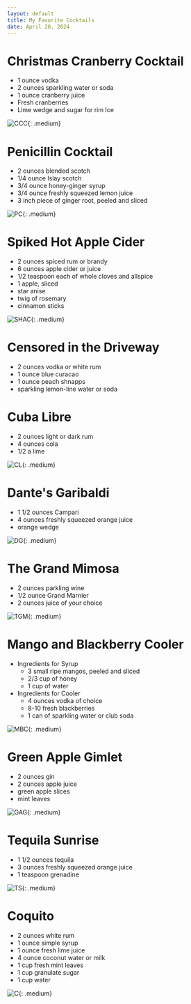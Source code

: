 ```yaml
---
layout: default
title: My Favorite Cocktails 
date: April 20, 2024
---
```


# Christmas Cranberry Cocktail
  - 1 ounce vodka
  - 2 ounces sparkling water or soda
  - 1 ounce cranberry juice
  - Fresh cranberries
  - Lime wedge and sugar for rim Ice

  ![CCC](../assets/images/cocktails/christmas-cranberry-cocktail.jpeg){: .medium}

# Penicillin Cocktail
  - 2 ounces blended scotch
  - 1/4 ounce Islay scotch
  - 3/4 ounce honey-ginger syrup
  - 3/4 ounce freshly squeezed lemon juice
  - 3 inch piece of ginger root, peeled and sliced

  ![PC](../assets/images/cocktails/penicillin-cocktail.jpg){: .medium}

# Spiked Hot Apple Cider
  - 2 ounces spiced rum or brandy
  - 6 ounces apple cider or juice
  - 1/2 teaspoon each of whole cloves and allspice
  - 1 apple, sliced
  - star anise
  - twig of rosemary
  - cinnamon sticks

  ![SHAC](../assets/images/cocktails/spiked-hot-apple-cider.jpg){: .medium}
# Censored in the Driveway
  - 2 ounces vodka or white rum
  - 1 ounce blue curacao
  - 1 ounce peach shnapps
  - sparkling lemon-line water or soda

# Cuba Libre
  - 2 ounces light or dark rum
  - 4 ounces cola
  - 1/2 a lime

  ![CL](../assets/images/cocktails/cuba-libre.jpg){: .medium}

# Dante's Garibaldi
   - 1 1/2 ounces Campari
   - 4 ounces freshly squeezed orange juice
   - orange wedge

   ![DG](../assets/images/cocktails/dantes-garibaldi.jpg){: .medium}

# The Grand Mimosa
   - 2 ounces parkling wine
   - 1/2 ounce Grand Marnier
   - 2 ounces juice of your choice

   ![TGM](../assets/images/cocktails/the-grand-mimosa.jpg){: .medium}

# Mango and Blackberry Cooler
   - Ingredients for Syrup
        - 3 small ripe mangos, peeled and sliced
        - 2/3 cup of honey
        - 1 cup of water
   - Ingredients for Cooler
        - 4 ounces vodka of choice
        - 8-10 fresh blackberries
        - 1 can of sparkling water or club soda

  ![MBC](../assets/images/cocktails/mango-blackberry-cooler.jpg){: .medium}


# Green Apple Gimlet
   - 2 ounces gin
   - 2 ounces apple juice
   - green apple slices
   - mint leaves

  ![GAG](../assets/images/cocktails/green-apple-gimlet.jpg){: .medium}

# Tequila Sunrise
   - 1 1/2 ounces tequila
   - 3 ounces freshly squeezed orange juice
   - 1 teaspoon grenadine

  ![TS](../assets/images/cocktails/tequila-sunrise.jpg){: .medium}

# Coquito
   - 2 ounces white rum
   - 1 ounce simple syrup
   - 1 ounce fresh lime juice
   - 4 ounce coconut water or milk
   - 1 cup fresh mint leaves
   - 1 cup granulate sugar
   - 1 cup water

  ![C](../assets/images/cocktails/coquito.jpg){: .medium}


